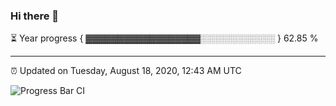 ### Hi there 👋

⏳ Year progress { ▓▓▓▓▓▓▓▓▓▓▓▓▓▓▓▓▓▓░░░░░░░░░░░░ } 62.85 %

---

⏰ Updated on Tuesday, August 18, 2020, 12:43 AM UTC

![Progress Bar CI](https://github.com/arthurbuhl/arthurbuhl/workflows/Progress%20Bar%20CI/badge.svg)
